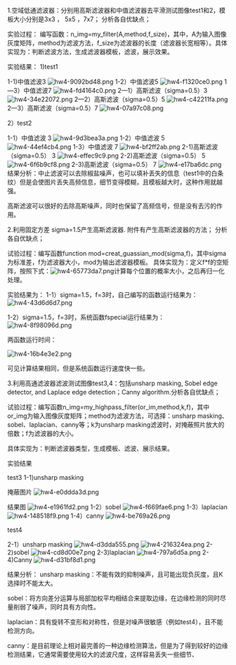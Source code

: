1.空域低通滤波器：分别用高斯滤波器和中值滤波器去平滑测试图像test1和2，模板大小分别是3x3 ， 5x5 ，7x7； 分析各自优缺点；

实验过程：
编写函数：n_img=my_filter(A,method,f_size)，其中，A为输入图像灰度矩阵，method为滤波方法，f_size为滤波器的长度（滤波器长宽相等）。具体实现为：判断滤波方法，生成滤波器模板，滤波，展示效果。

实验结果：
1)test1

1-1)中值滤波3
<img alt="hw4-9092bd48.png" src="assets/hw4-9092bd48.png" width="" height="" >
1-2）中值滤波5
<img alt="hw4-f1320ce0.png" src="assets/hw4-f1320ce0.png" width="" height="" >
1—3）中值滤波7
<img alt="hw4-fd4164c0.png" src="assets/hw4-fd4164c0.png" width="" height="" >
2—1）高斯滤波（sigma=0.5）3
<img alt="hw4-34e22072.png" src="assets/hw4-34e22072.png" width="" height="" >
2—2）高斯滤波（sigma=0.5）5
<img alt="hw4-c42211fa.png" src="assets/hw4-c42211fa.png" width="" height="" >
2—3）高斯滤波（sigma=0.5）7
<img alt="hw4-07a97c08.png" src="assets/hw4-07a97c08.png" width="" height="" >

2）test2

1-1）中值滤波 3
<img alt="hw4-9d3bea3a.png" src="assets/hw4-9d3bea3a.png" width="" height="" >
1-2）中值滤波 5
<img alt="hw4-44ef4cb4.png" src="assets/hw4-44ef4cb4.png" width="" height="" >
1-3）中值滤波 7
<img alt="hw4-bf2ff2ab.png" src="assets/hw4-bf2ff2ab.png" width="" height="" >
2-1)高斯滤波（sigma=0.5） 3
<img alt="hw4-effec9c9.png" src="assets/hw4-effec9c9.png" width="" height="" >
2-2)高斯滤波（sigma=0.5） 5
<img alt="hw4-6f6b9cf8.png" src="assets/hw4-6f6b9cf8.png" width="" height="" >
2-3)高斯滤波（sigma=0.5） 7
<img alt="hw4-e17ba6dc.png" src="assets/hw4-e17ba6dc.png" width="" height="" >
结果分析：中止滤波可以去除椒盐噪声，也可以填补丢失的信息（test1中的白条纹）但是会使图片丢失高频信息，细节变得模糊，且模板越大时，这种作用就越强。

高斯滤波可以很好的去除高斯噪声，同时也保留了高频信号，但是没有去污的作用。

2.利用固定方差 sigma=1.5产生高斯滤波器. 附件有产生高斯滤波器的方法； 分析各自优缺点；

试验过程：编写函数function mod=creat_guassian_mod(sigma,f)，其中sigma为标准差，f为滤波器大小，mod为输出滤波器模板。
具体实现为：定义f*f的空矩阵，按照下式：<img alt="hw4-65773da7.png" src="assets/hw4-65773da7.png" width="" height="" >计算每个位置的概率大小，之后再归一化处理。

实验结果为：
1-1）sigma=1.5，f=3时，自己编写的函数运行结果为：
<img alt="hw4-43d6d6d7.png" src="assets/hw4-43d6d6d7.png" width="" height="" >

1-2）sigma=1.5，f=3时，系统函数fspecial运行结果为：
<img alt="hw4-8f98096d.png" src="assets/hw4-8f98096d.png" width="" height="" >


两函数运行时间：

<img alt="hw4-16b4e3e2.png" src="assets/hw4-16b4e3e2.png" width="" height="" >

可见计算结果相同，但是系统函数运行速度快一些。





3.利用高通滤波器滤波测试图像test3,4：包括unsharp masking, Sobel edge detector, and Laplace edge detection；Canny algorithm.分析各自优缺点；

试验过程：编写函数n_img=my_highpass_filter(or_im,method,k,f)，其中or_img为输入图像灰度矩阵；method为滤波方法，可选择：unsharp masking、sobel、laplacian、canny等；k为unsharp masking滤波时，对掩蔽照片放大的倍数；f为滤波器的大小。

具体实现为：判断滤波器类型，生成模板、滤波、展示结果。

实验结果

test3
1-1)unsharp masking

掩蔽图片
<img alt="hw4-e0ddda3d.png" src="assets/hw4-e0ddda3d.png" width="" height="" >

结果图
<img alt="hw4-e1961fd2.png" src="assets/hw4-e1961fd2.png" width="" height="" >
1-2）sobel
<img alt="hw4-f669fae6.png" src="assets/hw4-f669fae6.png" width="" height="" >
1-3）laplacian
<img alt="hw4-148518f9.png" src="assets/hw4-148518f9.png" width="" height="" >
1-4）canny
<img alt="hw4-be769a26.png" src="assets/hw4-be769a26.png" width="" height="" >

test4

2-1）unsharp masking
<img alt="hw4-d3dda555.png" src="assets/hw4-d3dda555.png" width="" height="" >
<img alt="hw4-216324ea.png" src="assets/hw4-216324ea.png" width="" height="" >
2-2)sobel
<img alt="hw4-cd8d00e7.png" src="assets/hw4-cd8d00e7.png" width="" height="" >
2-3)laplacian
<img alt="hw4-797a6d5a.png" src="assets/hw4-797a6d5a.png" width="" height="" >
2-4)Canny
<img alt="hw4-d31bf8d1.png" src="assets/hw4-d31bf8d1.png" width="" height="" >

结果分析：
unsharp masking：不能有效的抑制噪声，且可能出现负灰度，且K选择时不能太大。

sobel：将方向差分运算与局部加权平均相结合来提取边缘，在边缘检测的同时尽量削弱了噪声，同时具有方向性。

laplacian：具有旋转不变形和对称性，但是对噪声很敏感（例如test4），且不能检测方向。

canny：是目前理论上相对最完善的一种边缘检测算法，但是为了得到较好的边缘检测结果，它通常需要使用较大的滤波尺度，这样容易丢失一些细节、
